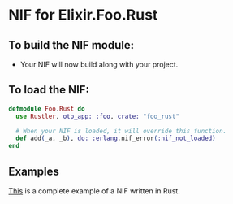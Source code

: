 # NIF for Elixir.Foo.Rust

## To build the NIF module:

- Your NIF will now build along with your project.

## To load the NIF:

```elixir
defmodule Foo.Rust do
  use Rustler, otp_app: :foo, crate: "foo_rust"

  # When your NIF is loaded, it will override this function.
  def add(_a, _b), do: :erlang.nif_error(:nif_not_loaded)
end
```

## Examples

[This](https://github.com/rusterlium/NifIo) is a complete example of a NIF written in Rust.

